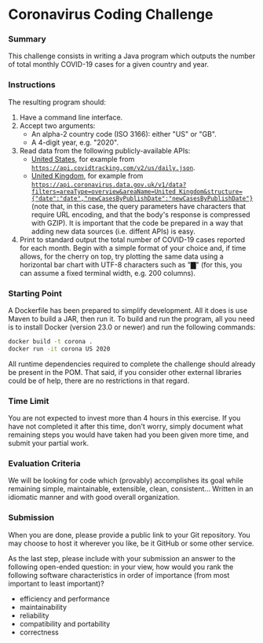 # Coronavirus Coding Challenge

### Summary

This challenge consists in writing a Java program which outputs the number of total monthly COVID-19 cases for a given
country and year.

### Instructions

The resulting program should:

1. Have a command line interface.
2. Accept two arguments:
   - An alpha-2 country code (ISO 3166): either "US" or "GB".
   - A 4-digit year, e.g. "2020".
3. Read data from the following publicly-available APIs:
   - [United States](https://covidtracking.com/data/api/version-2), for example from [`https://api.covidtracking.com/v2/us/daily.json`](https://api.covidtracking.com/v2/us/daily.json).
   - [United Kingdom](https://coronavirus.data.gov.uk/details/developers-guide/main-api), for example from [`https://api.coronavirus.data.gov.uk/v1/data?filters=areaType=overview&areaName=United Kingdom&structure={"date":"date","newCasesByPublishDate":"newCasesByPublishDate"}`](https://api.coronavirus.data.gov.uk/v1/data?filters=areaType=overview&areaName=United+Kingdom&structure=%7B%22date%22%3A%22date%22%2C%22newCasesByPublishDate%22%3A%22newCasesByPublishDate%22%7D)
     (note that, in this case, the query parameters have characters that require URL encoding, and that the body's
     response is compressed with GZIP).
   It is important that the code be prepared in a way that adding new data sources (i.e. diffent APIs) is easy.
4. Print to standard output the total number of COVID-19 cases reported for each month. Begin with a simple format of
   your choice and, if time allows, for the cherry on top, try plotting the same data using a horizontal bar chart with
   UTF-8 characters such as "▇" (for this, you can assume a fixed terminal width, e.g. 200 columns).

### Starting Point

A Dockerfile has been prepared to simplify development. All it does is use Maven to build a JAR, then run it. To build
and run the program, all you need is to install Docker (version 23.0 or newer) and run the following commands:

```sh
docker build -t corona .
docker run -it corona US 2020
```

All runtime dependencies required to complete the challenge should already be present in the POM. That said, if you
consider other external libraries could be of help, there are no restrictions in that regard.

### Time Limit

You are not expected to invest more than 4 hours in this exercise. If you have not completed it after this time, don't
worry, simply document what remaining steps you would have taken had you been given more time, and submit your partial
work.

### Evaluation Criteria

We will be looking for code which (provably) accomplishes its goal while remaining simple, maintainable, extensible,
clean, consistent... Written in an idiomatic manner and with good overall organization.

### Submission

When you are done, please provide a public link to your Git repository. You may choose to host it wherever you like, be
it GitHub or some other service.

As the last step, please include with your submission an answer to the following open-ended question: in your view, how
would you rank the following software characteristics in order of importance (from most important to least important)?
- efficiency and performance
- maintainability
- reliability
- compatibility and portability
- correctness
